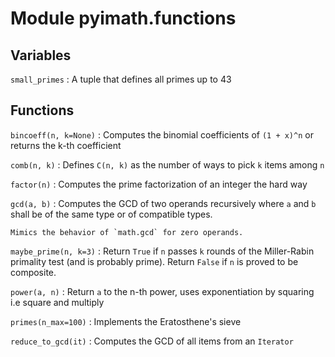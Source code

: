 Module pyimath.functions
========================

Variables
---------

`small_primes`
:   A tuple that defines all primes up to 43

Functions
---------

    
`bincoeff(n, k=None)`
:   Computes the binomial coefficients of `(1 + x)^n` or returns the k-th coefficient

    
`comb(n, k)`
:   Defines `C(n, k)` as the number of ways to pick `k` items among `n`

    
`factor(n)`
:   Computes the prime factorization of an integer the hard way

    
`gcd(a, b)`
:   Computes the GCD of two operands recursively where
    `a` and `b` shall be of the same type or of compatible types.
    
    Mimics the behavior of `math.gcd` for zero operands.

    
`maybe_prime(n, k=3)`
:   Return `True` if `n` passes `k` rounds of the Miller-Rabin primality
    test (and is probably prime). Return `False` if `n` is proved to be
    composite.

    
`power(a, n)`
:   Return `a` to the n-th power, uses exponentiation by squaring i.e square and multiply

    
`primes(n_max=100)`
:   Implements the Eratosthene's sieve

    
`reduce_to_gcd(it)`
:   Computes the GCD of all items from an `Iterator`